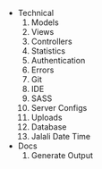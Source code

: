 [//]: # (use dash and space for directory -> -)
[//]: # (use four spaces and a number following by a dot for file ->     1.)

- Technical
    1. Models
    1. Views
    1. Controllers
    1. Statistics
    1. Authentication
    1. Errors
    1. Git
    1. IDE
    1. SASS
    1. Server Configs
    1. Uploads
    1. Database
    1. Jalali Date Time
- Docs
    1. Generate Output





